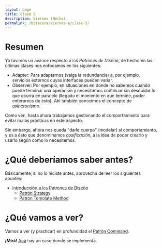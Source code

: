 ```yaml
---
layout: page
title: Clase 5
description: Viernes (Noche)
permalink: /bitacora/viernes-n/clase-5/
---
```

# Resumen

Ya tuvimos un avance respecto a los _Patrones de Diseño_, de hecho en las últimas clases nos enfocamos en los siguientes:
- Adapter: Para adaptarnos (valga la redundancia) a, por ejemplo, servicios externos cuyas interfaces pueden variar.
- Observer: Por ejemplo, en situaciones en donde no sabemos cuando puede terminar una operación y necesitamos continuar sin descuidar lo que ocurra en paralelo (llegado el momento en que termine, poder enterarnos de ésto). Ahí también conocimos el concepto de _asincronismo_.

Como ven, hasta ahora trabajamos gestionando el comportamiento para evitar malas prácticas en éste aspecto. 

Sin embargo, ahora nos queda "darle cuerpo" (modelar) al comportamiento, y es a ésto que denominamos _cosificación_, a la idea de poder crearlo y usarlo según como lo necesitemos.

# ¿Qué deberíamos saber antes?

Básicamente, si no lo hiciste antes, aprovechá de leer los siguientes apuntes:
- [Introducción a los Patrones de Diseño](https://docs.google.com/document/d/1uXPhuAKXa4wzcIhriFfnI53aB311jOZtcKfTDuiKQ8Y/edit)
  - [Patrón Strategy](https://github.com/dieforfree/edsebooks/blob/master/ebooks/Design%20Patterns%2C%20Elements%20of%20Reusable%20Object-Oriented%20Software.pdf)
  - [Patrón Template Method](https://github.com/dieforfree/edsebooks/blob/master/ebooks/Design%20Patterns%2C%20Elements%20of%20Reusable%20Object-Oriented%20Software.pdf)

# ¿Qué vamos a ver?

Vamos a ver (y practicar) en profundidad el [Patrón Command](https://github.com/dieforfree/edsebooks/blob/master/ebooks/Design%20Patterns%2C%20Elements%20of%20Reusable%20Object-Oriented%20Software.pdf).

**¡Mirá!** [Acá](https://docs.google.com/document/d/1-esJOhKb_yAABls-XdRrEYHzCv4yn-qqFtCu3xpgCg0/edit) hay un caso donde se implementa.

